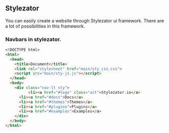 ## Stylezator
You can easily create a website through Stylezator ui framework. 
There are a lot of possibilities in this framework.
### Navbars in stylezator.
```markdown
<!DOCTYPE html>
<html>
  <head>
    <title>Document</title>
    <link rel="stylesheet" href="main/sty_css.css">
    <script src="main/sty-js.js"></script>
  </head>
  <body>
    <div class="nav-lt sty">
          <li><a href="#logo" class="act">Stylezator.io</a>
      <li><a href="#docs">Docs</a>
      <li><a href="#themes">Themes</a>
      <li><a href="#plugins">Plugins</a>
      <li><a href="#examples">Examples</a>
    </div>
  </body>
</html>
```
